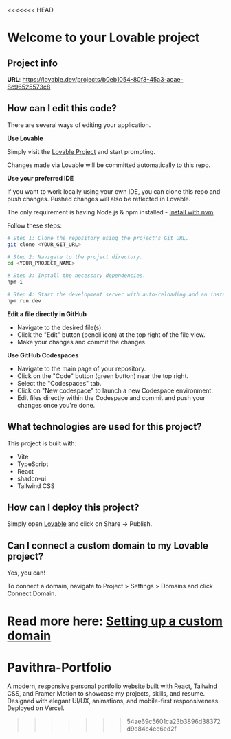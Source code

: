 <<<<<<< HEAD
# Welcome to your Lovable project

## Project info

**URL**: https://lovable.dev/projects/b0eb1054-80f3-45a3-acae-8c96525573c8

## How can I edit this code?

There are several ways of editing your application.

**Use Lovable**

Simply visit the [Lovable Project](https://lovable.dev/projects/b0eb1054-80f3-45a3-acae-8c96525573c8) and start prompting.

Changes made via Lovable will be committed automatically to this repo.

**Use your preferred IDE**

If you want to work locally using your own IDE, you can clone this repo and push changes. Pushed changes will also be reflected in Lovable.

The only requirement is having Node.js & npm installed - [install with nvm](https://github.com/nvm-sh/nvm#installing-and-updating)

Follow these steps:

```sh
# Step 1: Clone the repository using the project's Git URL.
git clone <YOUR_GIT_URL>

# Step 2: Navigate to the project directory.
cd <YOUR_PROJECT_NAME>

# Step 3: Install the necessary dependencies.
npm i

# Step 4: Start the development server with auto-reloading and an instant preview.
npm run dev
```

**Edit a file directly in GitHub**

- Navigate to the desired file(s).
- Click the "Edit" button (pencil icon) at the top right of the file view.
- Make your changes and commit the changes.

**Use GitHub Codespaces**

- Navigate to the main page of your repository.
- Click on the "Code" button (green button) near the top right.
- Select the "Codespaces" tab.
- Click on "New codespace" to launch a new Codespace environment.
- Edit files directly within the Codespace and commit and push your changes once you're done.

## What technologies are used for this project?

This project is built with:

- Vite
- TypeScript
- React
- shadcn-ui
- Tailwind CSS

## How can I deploy this project?

Simply open [Lovable](https://lovable.dev/projects/b0eb1054-80f3-45a3-acae-8c96525573c8) and click on Share -> Publish.

## Can I connect a custom domain to my Lovable project?

Yes, you can!

To connect a domain, navigate to Project > Settings > Domains and click Connect Domain.

Read more here: [Setting up a custom domain](https://docs.lovable.dev/tips-tricks/custom-domain#step-by-step-guide)
=======
# Pavithra-Portfolio
A modern, responsive personal portfolio website built with React, Tailwind CSS, and Framer Motion to showcase my projects, skills, and resume. Designed with elegant UI/UX, animations, and mobile-first responsiveness. Deployed on Vercel.
>>>>>>> 54ae69c5601ca23b3896d38372d9e84c4ec6ed2f
